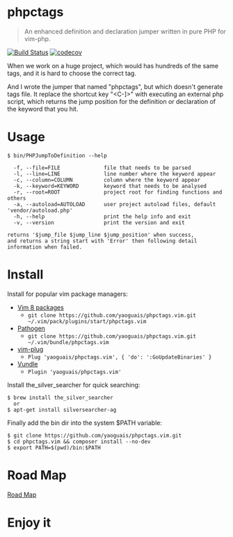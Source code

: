 # phpctags

> An enhanced definition and declaration jumper written 
in pure PHP for vim-php. 

[![Build Status](https://travis-ci.org/yaoguais/phpctags.vim.svg?branch=master)](https://travis-ci.org/yaoguais/phpctags.vim)
[![codecov](https://codecov.io/gh/yaoguais/phpctags.vim/branch/master/graph/badge.svg)](https://codecov.io/gh/yaoguais/phpctags.vim)

When we work on a huge project, 
which would has hundreds of the same tags, and it is hard 
to choose the correct tag.

And I wrote the jumper that named "phpctags", but which 
doesn't generate tags file. It replace the shortcut key 
"<C-]>" with executing an external php script, which returns 
the jump position for the definition or declaration of the 
keyword that you hit.

# Usage

```
$ bin/PHPJumpToDefinition --help

  -f, --file=FILE              file that needs to be parsed
  -l, --line=LINE              line number where the keyword appear
  -c, --column=COLUMN          column where the keyword appear
  -k, --keyword=KEYWORD        keyword that needs to be analysed
  -r, --root=ROOT              project root for finding functions and others
  -a, --autoload=AUTOLOAD      user project autoload files, default 'vendor/autoload.php'
  -h, --help                   print the help info and exit
  -v, --version                print the version and exit

returns '$jump_file $jump_line $jump_position' when success, 
and returns a string start with 'Error' then following detail 
information when failed.
```

# Install

Install for popular vim package managers:

* [Vim 8 packages](http://vimhelp.appspot.com/repeat.txt.html#packages)
  * `git clone https://github.com/yaoguais/phpctags.vim.git ~/.vim/pack/plugins/start/phpctags.vim`
* [Pathogen](https://github.com/tpope/vim-pathogen)
  * `git clone https://github.com/yaoguais/phpctags.vim.git ~/.vim/bundle/phpctags.vim`
* [vim-plug](https://github.com/junegunn/vim-plug)
  * `Plug 'yaoguais/phpctags.vim', { 'do': ':GoUpdateBinaries' }`
* [Vundle](https://github.com/VundleVim/Vundle.vim)
  * `Plugin 'yaoguais/phpctags.vim'`


Install the\_silver\_searcher for quick searching:

    $ brew install the_silver_searcher
      or
    $ apt-get install silversearcher-ag

Finally add the bin dir into the system $PATH variable:

    $ git clone https://github.com/yaoguais/phpctags.vim.git
    $ cd phpctags.vim && composer install --no-dev
    $ export PATH=$(pwd)/bin:$PATH


# Road Map

[Road Map](./ROADMAP.md)

# Enjoy it
 
